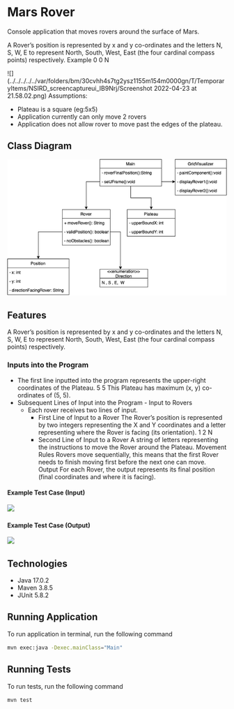 # Mars Rover

Console application that moves rovers around the surface of Mars.

A Rover’s position is represented by x and y co-ordinates and the letters N, S, W, E to represent North,
South, West, East (the four cardinal compass points) respectively.
Example
0 0 N

![](../../../../../var/folders/bm/30cvhh4s7tg2ysz1155m154m0000gn/T/TemporaryItems/NSIRD_screencaptureui_IB9Nrj/Screenshot 2022-04-23 at 21.58.02.png)
Assumptions:
- Plateau is a square (eg:5x5)
- Application currently can only move 2 rovers
- Application does not allow rover to move past the edges of the plateau.

## Class Diagram
![ScreenShot](src/main/resources/class_diagram.png)
## Features

A Rover’s position is represented by x and y co-ordinates and the letters N, S, W, E to represent North,
South, West, East (the four cardinal compass points) respectively.
### Inputs into the Program

- The first line inputted into the program represents the upper-right coordinates of the Plateau.
  5 5
  This Plateau has maximum (x, y) co-ordinates of (5, 5).
- Subsequent Lines of Input into the Program - Input to Rovers
  - Each rover receives two lines of input.
    - First Line of Input to a Rover
      The Rover’s position is represented by two integers representing the X and Y coordinates and a letter representing where the Rover is facing (its
      orientation).
      1 2 N
    - Second Line of Input to a Rover
      A string of letters representing the instructions to move the Rover around the Plateau.
      Movement Rules
      Rovers move sequentially, this means that the first Rover needs to finish moving first before the next one can move.
      Output
      For each Rover, the output represents its final position (final coordinates and where it is facing).


#### Example Test Case (Input)
![](/Users/deepananaidu/Desktop/workspace/MarsRover/src/main/resources/example_test_case.png)
#### Example Test Case (Output)
![](/Users/deepananaidu/Desktop/workspace/MarsRover/src/main/resources/example_output.png)
## Technologies
- Java 17.0.2
- Maven 3.8.5
- JUnit 5.8.2

## Running Application

To run application in terminal, run the following command

```bash
mvn exec:java -Dexec.mainClass="Main"
```
## Running Tests

To run tests, run the following command

```bash
mvn test
```

